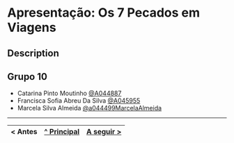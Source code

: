 # Apresentação: Os 7 Pecados em Viagens 

## Description



## Grupo 10

* Catarina Pinto Moutinho [@A044887](https://github.com/A044887)
* Francisca Sofia Abreu Da Silva [@A045955](https://github.com/A045955)
* Marcela Silva Almeida [@a044499MarcelaAlmeida](https://github.com/a044499MarcelaAlmeida)



---

< Antes | [^ Principal](../../../) | [A seguir >]()
:--- | :---: | ---: 

